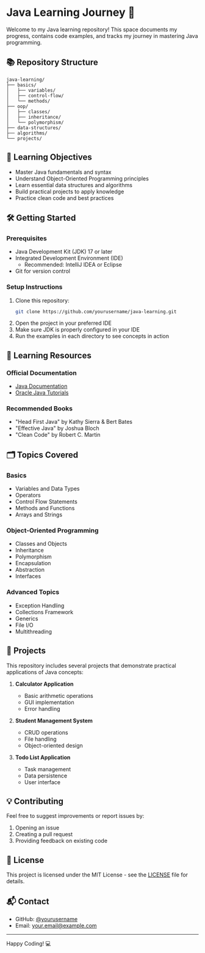 # Java Learning Journey 🚀

Welcome to my Java learning repository! This space documents my progress, contains code examples, and tracks my journey in mastering Java programming.

## 📚 Repository Structure

```
java-learning/
├── basics/
│   ├── variables/
│   ├── control-flow/
│   └── methods/
├── oop/
│   ├── classes/
│   ├── inheritance/
│   └── polymorphism/
├── data-structures/
├── algorithms/
└── projects/
```

## 🎯 Learning Objectives

- Master Java fundamentals and syntax
- Understand Object-Oriented Programming principles
- Learn essential data structures and algorithms
- Build practical projects to apply knowledge
- Practice clean code and best practices

## 🛠️ Getting Started

### Prerequisites

- Java Development Kit (JDK) 17 or later
- Integrated Development Environment (IDE)
  - Recommended: IntelliJ IDEA or Eclipse
- Git for version control

### Setup Instructions

1. Clone this repository:
   ```bash
   git clone https://github.com/yourusername/java-learning.git
   ```
2. Open the project in your preferred IDE
3. Make sure JDK is properly configured in your IDE
4. Run the examples in each directory to see concepts in action

## 📝 Learning Resources

### Official Documentation
- [Java Documentation](https://docs.oracle.com/en/java/)
- [Oracle Java Tutorials](https://docs.oracle.com/javase/tutorial/)

### Recommended Books
- "Head First Java" by Kathy Sierra & Bert Bates
- "Effective Java" by Joshua Bloch
- "Clean Code" by Robert C. Martin

## 🗂️ Topics Covered

### Basics
- Variables and Data Types
- Operators
- Control Flow Statements
- Methods and Functions
- Arrays and Strings

### Object-Oriented Programming
- Classes and Objects
- Inheritance
- Polymorphism
- Encapsulation
- Abstraction
- Interfaces

### Advanced Topics
- Exception Handling
- Collections Framework
- Generics
- File I/O
- Multithreading

## 🚀 Projects

This repository includes several projects that demonstrate practical applications of Java concepts:

1. **Calculator Application**
   - Basic arithmetic operations
   - GUI implementation
   - Error handling

2. **Student Management System**
   - CRUD operations
   - File handling
   - Object-oriented design

3. **Todo List Application**
   - Task management
   - Data persistence
   - User interface

## 💡 Contributing

Feel free to suggest improvements or report issues by:
1. Opening an issue
2. Creating a pull request
3. Providing feedback on existing code

## 📜 License

This project is licensed under the MIT License - see the [LICENSE](LICENSE) file for details.

## 📬 Contact

- GitHub: [@yourusername](https://github.com/yourusername)
- Email: your.email@example.com

---

Happy Coding! 💻